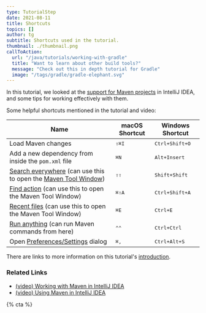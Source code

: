 ```yaml
---
type: TutorialStep
date: 2021-08-11
title: Shortcuts
topics: []
author: tg
subtitle: Shortcuts used in the tutorial.
thumbnail: ./thumbnail.png
callToAction:
  url: "/java/tutorials/working-with-gradle"
  title: "Want to learn about other build tools?"
  message: "Check out this in depth tutorial for Gradle"
  image: "/tags/gradle/gradle-elephant.svg"
---
```


In this tutorial, we looked at the [support for Maven projects](https://www.jetbrains.com/help/idea/maven-support.html) in IntelliJ IDEA, and some tips for working effectively with them.

Some helpful shortcuts mentioned in the tutorial and video:

| Name                                                                                                                                                                                                   | macOS Shortcut | Windows Shortcut        |
| ------------------------------------------------------------------------------------------------------------------------------------------------------------------------------------------------------ | -------------- | ----------------------- |
| Load Maven changes                                                                                                                                                                                     | <kbd>⇧⌘I</kbd> | <kbd>Ctrl+Shift+O</kbd> |
| Add a new dependency from inside the `pom.xml` file                                                                                                                                                    | <kbd>⌘N</kbd>  | <kbd>Alt+Insert</kbd>   |
| [Search everywhere](https://www.jetbrains.com/help/idea/searching-everywhere.html) (can use this to open the [Maven Tool Window](https://www.jetbrains.com/help/idea/maven-projects-tool-window.html)) | <kbd>⇧⇧</kbd>  | <kbd>Shift+Shift</kbd>  |
| [Find action](https://www.jetbrains.com/help/idea/working-with-source-code.html#99e55be9) (can use this to open the Maven Tool Window)                                                                 | <kbd>⌘⇧A</kbd> | <kbd>Ctrl+Shift+A</kbd> |
| [Recent files](https://www.jetbrains.com/help/idea/discover-intellij-idea.html#recent-files) (can use this to open the Maven Tool Window)                                                              | <kbd>⌘E</kbd>  | <kbd>Ctrl+E</kbd>       |
| [Run anything](https://www.jetbrains.com/help/idea/running-anything.html) (can run Maven commands from here)                                                                                           | <kbd>⌃⌃</kbd>  | <kbd>Ctrl+Ctrl</kbd>    |
| Open [Preferences/Settings](https://www.jetbrains.com/help/idea/settings-preferences-dialog.html) dialog                                                                                               | <kbd>⌘,</kbd>  | <kbd>Ctrl+Alt+S</kbd>   |

There are links to more information on this tutorial's [introduction](../introduction).

### Related Links

- [(video) Working with Maven in IntelliJ IDEA](https://www.youtube.com/watch?v=pt3uB0sd5kY)
- [(video) Using Maven in IntelliJ IDEA](https://www.youtube.com/watch?v=D1sRK8JLCQ4)

{% cta %}
